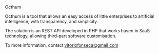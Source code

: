 Octhum

Octhum is a tool that allows an easy access of little enterprises to artificial intelligence, with transparency, and simplicity.

The solution is an REST API developed in PHP that works based in SaaS technology, allowing third-part software customisation.

To more information, contact vitorlofonseca@gmail.com
